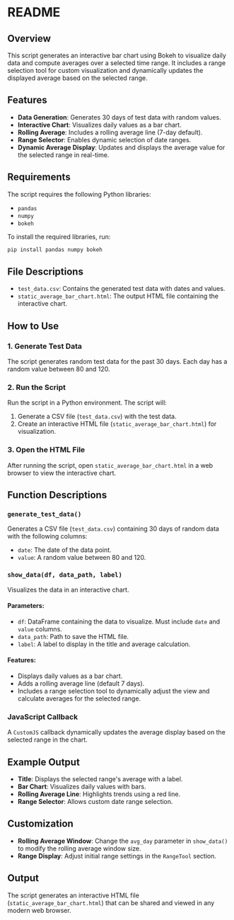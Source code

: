 # README

## Overview
This script generates an interactive bar chart using Bokeh to visualize daily data and compute averages over a selected time range. It includes a range selection tool for custom visualization and dynamically updates the displayed average based on the selected range.

## Features
- **Data Generation**: Generates 30 days of test data with random values.
- **Interactive Chart**: Visualizes daily values as a bar chart.
- **Rolling Average**: Includes a rolling average line (7-day default).
- **Range Selector**: Enables dynamic selection of date ranges.
- **Dynamic Average Display**: Updates and displays the average value for the selected range in real-time.

## Requirements
The script requires the following Python libraries:
- `pandas`
- `numpy`
- `bokeh`

To install the required libraries, run:
```bash
pip install pandas numpy bokeh
```

## File Descriptions
- `test_data.csv`: Contains the generated test data with dates and values.
- `static_average_bar_chart.html`: The output HTML file containing the interactive chart.

## How to Use

### 1. Generate Test Data
The script generates random test data for the past 30 days. Each day has a random value between 80 and 120.

### 2. Run the Script
Run the script in a Python environment. The script will:
1. Generate a CSV file (`test_data.csv`) with the test data.
2. Create an interactive HTML file (`static_average_bar_chart.html`) for visualization.

### 3. Open the HTML File
After running the script, open `static_average_bar_chart.html` in a web browser to view the interactive chart.

## Function Descriptions

### `generate_test_data()`
Generates a CSV file (`test_data.csv`) containing 30 days of random data with the following columns:
- `date`: The date of the data point.
- `value`: A random value between 80 and 120.

### `show_data(df, data_path, label)`
Visualizes the data in an interactive chart.

#### Parameters:
- `df`: DataFrame containing the data to visualize. Must include `date` and `value` columns.
- `data_path`: Path to save the HTML file.
- `label`: A label to display in the title and average calculation.

#### Features:
- Displays daily values as a bar chart.
- Adds a rolling average line (default 7 days).
- Includes a range selection tool to dynamically adjust the view and calculate averages for the selected range.

### JavaScript Callback
A `CustomJS` callback dynamically updates the average display based on the selected range in the chart.

## Example Output
- **Title**: Displays the selected range's average with a label.
- **Bar Chart**: Visualizes daily values with bars.
- **Rolling Average Line**: Highlights trends using a red line.
- **Range Selector**: Allows custom date range selection.

## Customization
- **Rolling Average Window**: Change the `avg_day` parameter in `show_data()` to modify the rolling average window size.
- **Range Display**: Adjust initial range settings in the `RangeTool` section.

## Output
The script generates an interactive HTML file (`static_average_bar_chart.html`) that can be shared and viewed in any modern web browser.

